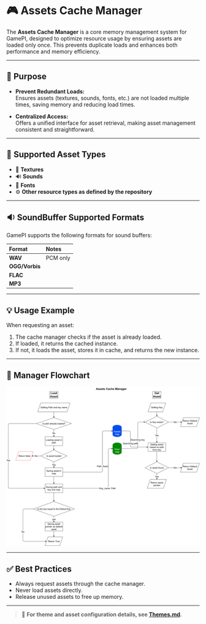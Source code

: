 # 🎮 Assets Cache Manager

The **Assets Cache Manager** is a core memory management system for GamePI, designed to optimize resource usage by ensuring assets are loaded only once. This prevents duplicate loads and enhances both performance and memory efficiency.

---

## 🧠 Purpose

- **Prevent Redundant Loads:**  
  Ensures assets (textures, sounds, fonts, etc.) are not loaded multiple times, saving memory and reducing load times.

- **Centralized Access:**  
  Offers a unified interface for asset retrieval, making asset management consistent and straightforward.

---

## 🎵 Supported Asset Types

- 🎨 **Textures**
- 🔊 **Sounds**
- 📝 **Fonts**
- ⚙️ **Other resource types as defined by the repository**

---

## 🔉 SoundBuffer Supported Formats

GamePI supports the following formats for sound buffers:

| Format        | Notes         |
|:--------------|:-------------|
| **WAV**       | PCM only      |
| **OGG/Vorbis**|              |
| **FLAC**      |              |
| **MP3**       |              |

---

## 💡 Usage Example

When requesting an asset:
1. The cache manager checks if the asset is already loaded.
2. If loaded, it returns the cached instance.
3. If not, it loads the asset, stores it in cache, and returns the new instance.

---

## 📄 Manager Flowchart
![Alt text](./Assets_Cache_Manager_v1.drawio.svg)

---

## ✅ Best Practices

- Always request assets through the cache manager.
- Never load assets directly.
- Release unused assets to free up memory.

---

> 📝 **For theme and asset configuration details, see [Themes.md](../Themes.md).**
